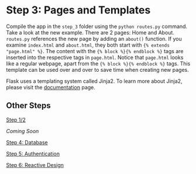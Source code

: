 # Step 3: Pages and Templates

Compile the app in the ```step_3``` folder using the ```python routes.py``` command. Take a look at the new example. There are 2 pages: Home and About. ```routes.py``` references the new page by adding an ```about()``` function. If you examine ```index.html``` and ```about.html```, they both start with ```{% extends "page.html" %}```. The content with the ```{% block %}{% endblock %}``` tags are inserted into the respective tags in ```page.html```. Notice that ```page.html``` looks like a regular webpage, apart from the ```{% block %}{% endblock %}``` tags. This template can be used over and over to save time when creating new pages.

Flask uses a templating system called Jinja2. To learn more about Jinja2, please visit the [documentation](http://jinja.pocoo.org/docs/2.9/) page.

## Other Steps

[Step 1/2](https://github.com/rsm5139/learning-flask)

*Coming Soon*

[Step 4: Database](#)

[Step 5: Authentication](#)

[Step 6: Reactive Design](#)